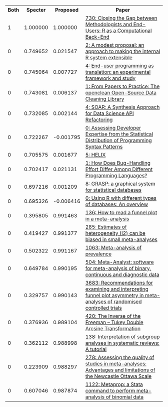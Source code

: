 <html><table><tr>
<th>Both</th>
<th>Specter</th>
<th>Proposed</th>
<th>Paper</th>
</tr>
<tr>
<td>1</td>
<td>1.000000</td>
<td>1.000000</td>
<td><a href="https://www.semanticscholar.org/paper/09a67730377586a009d440daa6a9ba8f622700b5">730: Closing the Gap between Methodologists and End-Users: R as a Computational Back-End</a></td>
</tr>
<tr>
<td>0</td>
<td>0.749652</td>
<td>0.021547</td>
<td><a href="https://www.semanticscholar.org/paper/88a2680367553d35cfad30d3ed111ca79aad2371">2: A modest proposal: an approach to making the internal R system extensible</a></td>
</tr>
<tr>
<td>0</td>
<td>0.745064</td>
<td>0.007727</td>
<td><a href="https://www.semanticscholar.org/paper/7b72f9fe3759adc3606925898c7eac5649a31c88">4: End-user programming as translation: an experimental framework and study</a></td>
</tr>
<tr>
<td>0</td>
<td>0.743081</td>
<td>0.006137</td>
<td><a href="https://www.semanticscholar.org/paper/873ece713de0d48fd2cb7171489f46fb670de083">1: From Papers to Practice: The openclean Open-Source Data Cleaning Library</a></td>
</tr>
<tr>
<td>0</td>
<td>0.732085</td>
<td>0.002144</td>
<td><a href="https://www.semanticscholar.org/paper/0d0e2ec08f008daa4f4a9eca9e0dd46ef2f80a31">4: SOAR: A Synthesis Approach for Data Science API Refactoring</a></td>
</tr>
<tr>
<td>0</td>
<td>0.722267</td>
<td>-0.001795</td>
<td><a href="https://www.semanticscholar.org/paper/d854b0b3afd652882a65111260dfe5c1ab2b89b9">0: Assessing Developer Expertise from the Statistical Distribution of Programming Syntax Patterns</a></td>
</tr>
<tr>
<td>0</td>
<td>0.705575</td>
<td>0.001677</td>
<td><a href="https://www.semanticscholar.org/paper/f912b039c8149ff73b0f94674309bfe0e96fc21e">5: HELIX</a></td>
</tr>
<tr>
<td>0</td>
<td>0.702417</td>
<td>0.021131</td>
<td><a href="https://www.semanticscholar.org/paper/1a9b8164c4f5774c576316224dadf8b56e48f8fe">1: How Does Bug-Handling Effort Differ Among Different Programming Languages?</a></td>
</tr>
<tr>
<td>0</td>
<td>0.697216</td>
<td>0.001209</td>
<td><a href="https://www.semanticscholar.org/paper/54f1786361b3c08183727bd78e5cc6d6783d4a73">8: GRASP: a graphical system for statistical databases</a></td>
</tr>
<tr>
<td>0</td>
<td>0.695326</td>
<td>-0.006416</td>
<td><a href="https://www.semanticscholar.org/paper/e261871cb0e9b8c16f79124ce8e15eea6861af20">0: Using R with different types of databases: An overview</a></td>
</tr>
<tr>
<td>0</td>
<td>0.395805</td>
<td>0.991463</td>
<td><a href="https://www.semanticscholar.org/paper/b13c46e6e7ed5d03c8111b5d753d924d608ad558">136: How to read a funnel plot in a meta-analysis</a></td>
</tr>
<tr>
<td>0</td>
<td>0.419427</td>
<td>0.991377</td>
<td><a href="https://www.semanticscholar.org/paper/2185512e252103e4773d2e308b1f305cfdd3654e">285: Estimates of heterogeneity (I2) can be biased in small meta-analyses</a></td>
</tr>
<tr>
<td>0</td>
<td>0.502322</td>
<td>0.991167</td>
<td><a href="https://www.semanticscholar.org/paper/74b0a9e39374e360aa328f5cffb2bd212811dee9">1063: Meta-analysis of prevalence</a></td>
</tr>
<tr>
<td>0</td>
<td>0.649784</td>
<td>0.990195</td>
<td><a href="https://www.semanticscholar.org/paper/080fe7987e1bbc97372177d57267ed56fb113051">504: Meta-Analyst: software for meta-analysis of binary, continuous and diagnostic data</a></td>
</tr>
<tr>
<td>0</td>
<td>0.329757</td>
<td>0.990143</td>
<td><a href="https://www.semanticscholar.org/paper/660168dbe48731c1dae7dfd14a0525404d8e59e5">3683: Recommendations for examining and interpreting funnel plot asymmetry in meta-analyses of randomised controlled trials</a></td>
</tr>
<tr>
<td>0</td>
<td>0.376936</td>
<td>0.989104</td>
<td><a href="https://www.semanticscholar.org/paper/76dfd7c4a7499105a172e6d96f4a1a78a9206313">420: The Inverse of the Freeman – Tukey Double Arcsine Transformation</a></td>
</tr>
<tr>
<td>0</td>
<td>0.362112</td>
<td>0.988998</td>
<td><a href="https://www.semanticscholar.org/paper/259f1c883d69b5771ea237a646fda2a3b3348a98">138: Interpretation of subgroup analyses in systematic reviews: A tutorial</a></td>
</tr>
<tr>
<td>0</td>
<td>0.223909</td>
<td>0.988297</td>
<td><a href="https://www.semanticscholar.org/paper/e0e9528ee24fee5e19bc143948f98536dc98d199">278: Assessing the quality of studies in meta-analyses: Advantages and limitations of the Newcastle Ottawa Scale</a></td>
</tr>
<tr>
<td>0</td>
<td>0.607046</td>
<td>0.987874</td>
<td><a href="https://www.semanticscholar.org/paper/9b6c04ec1666a06b932621976f60e05e92457374">1122: Metaprop: a Stata command to perform meta-analysis of binomial data</a></td>
</tr>
</table></html>
